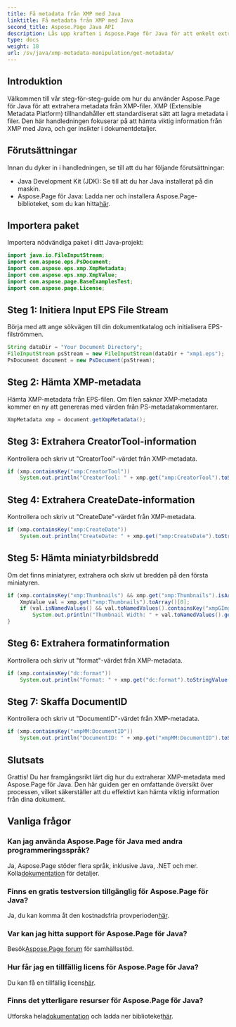```yaml
---
title: Få metadata från XMP med Java
linktitle: Få metadata från XMP med Java
second_title: Aspose.Page Java API
description: Lås upp kraften i Aspose.Page för Java för att enkelt extrahera XMP-metadata. Lyft dokumentanalys med vår steg-för-steg-guide!
type: docs
weight: 18
url: /sv/java/xmp-metadata-manipulation/get-metadata/
---
```

## Introduktion
Välkommen till vår steg-för-steg-guide om hur du använder Aspose.Page för Java för att extrahera metadata från XMP-filer. XMP (Extensible Metadata Platform) tillhandahåller ett standardiserat sätt att lagra metadata i filer. Den här handledningen fokuserar på att hämta viktig information från XMP med Java, och ger insikter i dokumentdetaljer.
## Förutsättningar
Innan du dyker in i handledningen, se till att du har följande förutsättningar:
- Java Development Kit (JDK): Se till att du har Java installerat på din maskin.
-  Aspose.Page för Java: Ladda ner och installera Aspose.Page-biblioteket, som du kan hitta[här](https://releases.aspose.com/page/java/).
## Importera paket
Importera nödvändiga paket i ditt Java-projekt:
```java
import java.io.FileInputStream;
import com.aspose.eps.PsDocument;
import com.aspose.eps.xmp.XmpMetadata;
import com.aspose.eps.xmp.XmpValue;
import com.aspose.page.BaseExamplesTest;
import com.aspose.page.License;
```
## Steg 1: Initiera Input EPS File Stream
Börja med att ange sökvägen till din dokumentkatalog och initialisera EPS-filströmmen.
```java
String dataDir = "Your Document Directory";
FileInputStream psStream = new FileInputStream(dataDir + "xmp1.eps");
PsDocument document = new PsDocument(psStream);
```
## Steg 2: Hämta XMP-metadata
Hämta XMP-metadata från EPS-filen. Om filen saknar XMP-metadata kommer en ny att genereras med värden från PS-metadatakommentarer.
```java
XmpMetadata xmp = document.getXmpMetadata();
```
## Steg 3: Extrahera CreatorTool-information
Kontrollera och skriv ut "CreatorTool"-värdet från XMP-metadata.
```java
if (xmp.containsKey("xmp:CreatorTool"))
    System.out.println("CreatorTool: " + xmp.get("xmp:CreatorTool").toStringValue());
```
## Steg 4: Extrahera CreateDate-information
Kontrollera och skriv ut "CreateDate"-värdet från XMP-metadata.
```java
if (xmp.containsKey("xmp:CreateDate"))
    System.out.println("CreateDate: " + xmp.get("xmp:CreateDate").toStringValue());
```
## Steg 5: Hämta miniatyrbildsbredd
Om det finns miniatyrer, extrahera och skriv ut bredden på den första miniatyren.
```java
if (xmp.containsKey("xmp:Thumbnails") && xmp.get("xmp:Thumbnails").isArray()) {
    XmpValue val = xmp.get("xmp:Thumbnails").toArray()[0];
    if (val.isNamedValues() && val.toNamedValues().containsKey("xmpGImg:width"))
        System.out.println("Thumbnail Width: " + val.toNamedValues().get("xmpGImg:width").toInteger());
}
```
## Steg 6: Extrahera formatinformation
Kontrollera och skriv ut "format"-värdet från XMP-metadata.
```java
if (xmp.containsKey("dc:format"))
    System.out.println("Format: " + xmp.get("dc:format").toStringValue());
```
## Steg 7: Skaffa DocumentID
Kontrollera och skriv ut "DocumentID"-värdet från XMP-metadata.
```java
if (xmp.containsKey("xmpMM:DocumentID"))
    System.out.println("DocumentID: " + xmp.get("xmpMM:DocumentID").toStringValue());
```
## Slutsats
Grattis! Du har framgångsrikt lärt dig hur du extraherar XMP-metadata med Aspose.Page för Java. Den här guiden ger en omfattande översikt över processen, vilket säkerställer att du effektivt kan hämta viktig information från dina dokument.
## Vanliga frågor
### Kan jag använda Aspose.Page för Java med andra programmeringsspråk?
 Ja, Aspose.Page stöder flera språk, inklusive Java, .NET och mer. Kolla[dokumentation](https://reference.aspose.com/page/java/) för detaljer.
### Finns en gratis testversion tillgänglig för Aspose.Page för Java?
 Ja, du kan komma åt den kostnadsfria provperioden[här](https://releases.aspose.com/).
### Var kan jag hitta support för Aspose.Page för Java?
 Besök[Aspose.Page forum](https://forum.aspose.com/c/page/39) för samhällsstöd.
### Hur får jag en tillfällig licens för Aspose.Page för Java?
 Du kan få en tillfällig licens[här](https://purchase.aspose.com/temporary-license/).
### Finns det ytterligare resurser för Aspose.Page för Java?
 Utforska hela[dokumentation](https://reference.aspose.com/page/java/) och ladda ner biblioteket[här](https://releases.aspose.com/page/java/).